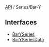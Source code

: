 [API](../../overview.md) / Series/Bar-Y

## Interfaces

- [BarYSeries](interfaces/BarYSeries.md)
- [BarYSeriesData](interfaces/BarYSeriesData.md)
